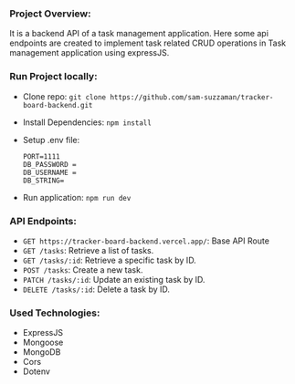 ### Project Overview:

It is a backend API of a task management application. Here some api endpoints are created to implement task related CRUD operations in Task management application using expressJS.

### Run Project locally:

-   Clone repo: `git clone https://github.com/sam-suzzaman/tracker-board-backend.git`
-   Install Dependencies: `npm install`
-   Setup .env file:

    ```
    PORT=1111
    DB_PASSWORD =
    DB_USERNAME =
    DB_STRING=
    ```

-   Run application: `npm run dev`

### API Endpoints:

-   `GET https://tracker-board-backend.vercel.app/`: Base API Route
-   `GET /tasks`: Retrieve a list of tasks.
-   `GET /tasks/:id`: Retrieve a specific task by ID.
-   `POST /tasks`: Create a new task.
-   `PATCH /tasks/:id`: Update an existing task by ID.
-   `DELETE /tasks/:id`: Delete a task by ID.

### Used Technologies:

-   ExpressJS
-   Mongoose
-   MongoDB
-   Cors
-   Dotenv
